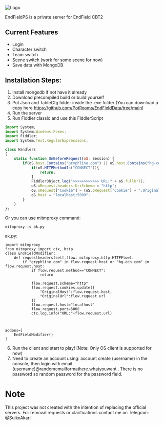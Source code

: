
![Logo](https://socialify.git.ci/SuikoAkari/EndFieldPS/image?custom_description=Private+server+for+EndField&amp;description=1&amp;font=Jost&amp;forks=1&amp;issues=1&amp;language=1&amp;logo=https%3A%2F%2Farknights.wiki.gg%2Fimages%2F3%2F31%2FArknights_Endfield_logo.png&amp;name=1&amp;pattern=Circuit+Board&amp;pulls=1&amp;stargazers=1&amp;theme=Dark)

EndFieldPS is a private server for EndField CBT2

  
  
## Current Features

*   Login
*   Character switch
*   Team switch
*   Scene switch (work for some scene for now)
*   Save data with MongoDB

## Installation Steps:
1. Install mongodb if not have it already
2. Download precompiled build or build yourself
3. Put Json and TableCfg folder inside the .exe folder (You can download a copy here https://github.com/PotRooms/EndFieldData/tree/main)
4. Run the server
5. Run Fiddler classic and use this FiddlerScript
```javascript
import System;
import System.Windows.Forms;
import Fiddler;
import System.Text.RegularExpressions;

class Handlers
{
    static function OnBeforeRequest(oS: Session) {
        if(oS.host.Contains("gryphline.com") || oS.host.Contains("hg-cdn.com")) {
            if(oS.HTTPMethodIs("CONNECT")){
                return;
            }
            FiddlerObject.log(">>>>>>>>>>>> URL:" + oS.fullUrl);
            oS.oRequest.headers.UriScheme = "http";
            oS.oRequest["Cookie"] = (oS.oRequest["Cookie"] + ";OriginalHost=" + oS.host + ";OriginalUrl=" + oS.fullUrl);
            oS.host = "localhost:5000";
        }
    }
};
```
Or you can use mitmproxy
command:
```
mitmproxy -s ak.py
```
ak.py:
```
import mitmproxy
from mitmproxy import ctx, http
class EndFieldModifier:
    def requestheaders(self,flow: mitmproxy.http.HTTPFlow):
        if "gryphline.com" in flow.request.host or "hg-cdn.com" in flow.request.host:
            if flow.request.method=="CONNECT":
                return
            
            flow.request.scheme="http"
            flow.request.cookies.update({
                "OriginalHost":flow.request.host,
                "OriginalUrl":flow.request.url
            })
            flow.request.host="localhost"
            flow.request.port=5000
            ctx.log.info("URL:"+flow.request.url)
            
            
            
addons=[
    EndFieldModifier()
]
```
6. Run the client and start to play! (Note: Only OS client is supported for now)
7. Need to create an account using: account create (username) in the console, then login with email (username)@randomemailformathere.whatyouwant . There is no password so random password for the password field.
# Note
This project was not created with the intention of replacing the official servers. For removal requests or clarifications contact me on Telegram: @SuikoAkari
